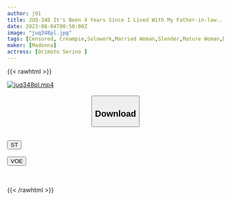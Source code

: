 ```yaml
---
author: j91
title: JUQ-348 It's Been 4 Years Since I Lived With My Father-in-law... This Is The Story Of How I Was Continuously Inserted Raw, Woke Up To Pleasure, And Became Pregnant. Seri Orimoto
date: 2023-08-04T00:50:00Z
image: "juq348pl.jpg"
tags: [Censored, Creampie,Solowork,Married Woman,Slender,Mature Woman,Digital Mosaic	]
maker: [Madonna]
actress: [Orimoto Serino ]
---
```



{{< rawhtml >}}

<div class="video" data-videoid="232wdoMrxlSZXlP">
    <a href="javascript:;">
        <img src="https://my.j91.asia/posts/juq348pl/juq348pl.jpg" width="WIDTH" height="HEIGHT" alt="juq348pl.mp4" loading="lazy">
    </a>
</div>

<script type="text/javascript" src="https://j91.asia/asset/on-demand-st.js"></script>

<br>
  <link rel="stylesheet" href="https://j91.asia/asset/bs5.css">
  
  <center>
  <button class="btn btn-primary" type="button" data-bs-toggle="collapse" data-bs-target=".multi-collapse" aria-expanded="false" aria-controls="multiCollapseExample1 multiCollapseExample2"><h2>Download</h2></button></center>
</p>
<div class="row">
  <div class="col">
    <div class="collapse multi-collapse" id="multiCollapseExample1">
      <div class="card card-body">
	      	      <br>
<div class="buttons">  
<a href="https://streamtape.to/v/232wdoMrxlSZXlP"><button class="btn-hover color-3"><i class="fa fa-download"></i> ST</button></a></div>
    </div>
  </div>
</div>
  <div class="col">
    <div class="collapse multi-collapse" id="multiCollapseExample2">
      <div class="card card-body">
	      <br>
<div class="buttons">
    <a href="https://voe.sx/evj2cwgowwmx"><button class="btn-hover color-9"><i class="fa fa-download"></i> VOE</button></a></div>
<br><br>
      </div>
    </div>
  </div>
</div>

{{< /rawhtml >}}